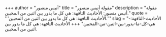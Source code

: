 +++
author = "أنيس منصور"
title = "مقولة أنيس منصور"
description = "مقولة أنيس منصور: الأحاديث التافهة: هي كل ما يدور بين اثنين من المحبين."
quote = '''الأحاديث التافهة: هي كل ما يدور بين اثنين من المحبين.'''
slug = "الأحاديث-التافهة:-هي-كل-ما-يدور-بين-اثنين-من-المحبين"
+++
الأحاديث التافهة: هي كل ما يدور بين اثنين من المحبين.
